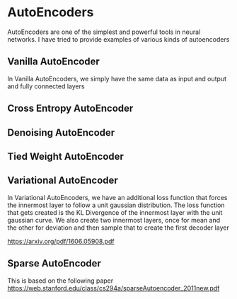 # AutoEncoders

AutoEncoders are one of the simplest and powerful tools in neural networks. I have tried to provide examples of various kinds of autoencoders

## Vanilla AutoEncoder
In Vanilla AutoEncoders, we simply have the same data as input and output and fully connected layers

## Cross Entropy AutoEncoder

## Denoising AutoEncoder

## Tied Weight AutoEncoder

## Variational AutoEncoder
In Variational AutoEncoders, we have an additional loss function that forces the innermost layer to follow a unit gaussian distribution. The loss function that gets created is the KL Divergence of the innermost layer with the unit gaussian curve. We also create two innermost layers, once for mean and the other for deviation and then sample that to create the first decoder layer

https://arxiv.org/pdf/1606.05908.pdf

## Sparse AutoEncoder

This is based on the following paper
https://web.stanford.edu/class/cs294a/sparseAutoencoder_2011new.pdf
